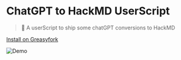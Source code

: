 # ChatGPT to HackMD UserScript

> 💬 A userScript to ship some chatGPT conversions to HackMD

[Install on Greasyfork](https://greasyfork.org/en/scripts/469775-chatgpt-2-hackmd)

![Demo](demo.gif)
